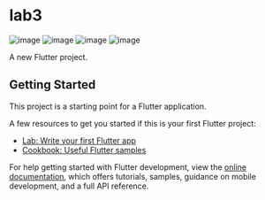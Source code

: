 # lab3
![image](https://github.com/SnezhanaJ/lab3/assets/127696203/d50034c0-df3b-4365-aea0-68cc882f476b)
![image](https://github.com/SnezhanaJ/lab3/assets/127696203/a28d5a0d-e645-4d44-8c0b-5840e4cb6f2a)
![image](https://github.com/SnezhanaJ/lab3/assets/127696203/b1c470c2-deab-44fa-9df6-f94c98fef5f5)
![image](https://github.com/SnezhanaJ/lab3/assets/127696203/152235e4-d15b-4fcb-88f4-c5c0bdeaa4ff)

A new Flutter project.

## Getting Started

This project is a starting point for a Flutter application.

A few resources to get you started if this is your first Flutter project:

- [Lab: Write your first Flutter app](https://docs.flutter.dev/get-started/codelab)
- [Cookbook: Useful Flutter samples](https://docs.flutter.dev/cookbook)

For help getting started with Flutter development, view the
[online documentation](https://docs.flutter.dev/), which offers tutorials,
samples, guidance on mobile development, and a full API reference.
